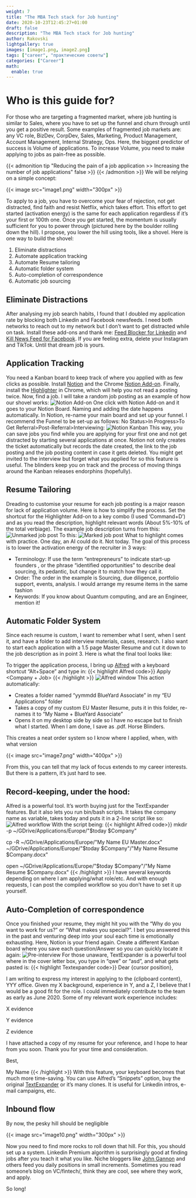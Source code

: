 ```yaml
---
weight: 7
title: "The MBA Tech stack for Job hunting"
date: 2020-10-23T12:45:27+01:00
draft: false
description: "The MBA Tech stack for Job hunting"
author: Rakovski
lightgallery: true
images: [image1.png, image2.png]
tags: ["career", "практические советы"]
categories: ["Career"]
math:
  enable: true
---
```

# Who is this guide for?
For those who are targeting a fragmented market, where job hunting is similar to Sales, where you have to set up the funnel and churn through until you get a positive result. Some examples of fragmented job markets are: any VC role, BizDev, CorpDev, Sales, Marketing, Product Management, Account Management, Internal Strategy, Ops. Here, the biggest predictor of success is Volume of applications. To increase Volume, you need to make applying to jobs as pain-free as possible.

{{< admonition tip "Reducing the pain of a job application >> Increasing the number of job applications" false >}}
{{< /admonition >}}
We will be relying on a simple concept:

{{< image src="image1.png" width="300px" >}}

To apply to a job, you have to overcome your fear of rejection, not get distracted, find faith and resist Netflix, which takes effort. This effort to get started (activation energy) is the same for each application regardless if it’s your first or 100th one. Once you get started, the momentum is usually sufficient for you to power through (pictured here by the boulder rolling down the hill). I propose, you lower the hill using tools, like a shovel. Here is one way to build the shovel:

1. Eliminate distractions
2. Automate application tracking
3. Automate Resume tailoring
4. Automatic folder system
5. Auto-completion of correspondence
6. Automatic job sourcing

## Eliminate Distractions
After analysing my job search habits, I found that I doubled my application rate by blocking both Linkedin and Facebook newsfeeds. I need both networks to reach out to my network but I don’t want to get distracted while on task. Install these add-ons and thank me: [Feed Blocker for Linkedin](https://chrome.google.com/webstore/detail/feed-blocker-for-linkedin/eikaafmldiioljlilngpogcepiedpenf) and [Kill News Feed for Facebook](https://chrome.google.com/webstore/detail/kill-news-feed/hjobfcedfgohjkaieocljfcppjbkglfd?hl=en). If you are feeling extra, delete your Instagram and TikTok. Until that dream job is yours.

## Application Tracking
You need a Kanban board to keep track of where you applied with as few clicks as possible. Install [Notion](https://www.notion.so/desktop) and the Chrome [Notion Add-on](https://chrome.google.com/webstore/detail/notion-web-clipper/knheggckgoiihginacbkhaalnibhilkk?hl=en). Finally, install the [Highlighter](https://chrome.google.com/webstore/detail/highlighter/fdfcjfoifbjplmificlkdfneafllkgmn) in Chrome, which will help you not read a posting twice. Now, find a job. I will take a random job posting as an example of how our shovel works:
![Notion Add-on](image2.png "Notion Chrome add-on captures the job post url, time applied, and custom name") 
One click with Notion Add-on and it goes to your Notion Board. Naming and adding the date happens automatically. In Notion, re-name your main board and set up your funnel. I recommend the Funnel to be set-up as follows: No Status>In Progress>To Get Referral>Post-Referral>Interviewing:
![Notion Kanban](image3.png "Notion Kanban ") 
This way, you can save jobs you find while you are applying for your first one and not get distracted by starting several applications at once. Notion not only creates the ticket automatically but records the date created, the link to the job posting and the job posting content in case it gets deleted. You might get invited to the interview but forget what you applied for so this feature is useful. The blinders keep you on track and the process of moving things around the Kanban releases endorphins (hopefully).

## Resume Tailoring

Dreading to customise your resume for each job posting is a major reason for lack of application volume. Here is how to simplify the process. Set the shortcut for the Highlighter Add-on to a key combo (I used ‘Command+D’) and as you read the description, highlight relevant words (About 5%-10% of the total verbiage). The example job description turns from this:
![Unmarked job post](image4.png " ") 
To this:
![Marked job post](image5.png " ") 
What to highlight comes with practice. One day, an AI could do it. Not today. The goal of this process is to lower the activation energy of the recruiter in 3 ways:

- Terminology: If use the term “entrepreneurs” to indicate start-up founders , or the phrase “identified opportunities” to describe deal sourcing, its pedantic, but change it to match how they call it.
- Order: The order in the example is Sourcing, due diligence, portfolio support, events, analysis. I would arrange my resume items in the same fashion
- Keywords: If you know about Quantum computing, and are an Engineer, mention it!

## Automatic Folder System

Since each resume is custom, I want to remember what I sent, when I sent it, and have a folder to add interview materials, cases, research. I also want to start each application with a 1.5 page Master Resume and cut it down to the job description as in point 3. Here is what the final tool looks like:

To trigger the application process, I bring up [Alfred](https://www.alfredapp.com/) with a keyboard shortcut “Alt+Space” and type in:
{{< highlight Alfred code>}}
Apply <Company + Job>
{{< /highlight >}}
![Alfred window](image6.png " ") 
This action automatically:
- Creates a folder named “yymmdd BlueYard Associate” in my “EU Applications” folder
- Takes a copy of my custom EU Master Resume, puts it in this folder, re-names it to “My Name + BlueYard Associate”
- Opens it on my desktop side by side so I have no escape but to finish what I started. When I am done, I save as .pdf. Horse Blinders.

This creates a neat order system so I know where I applied, when, with what version

{{< image src="image7.png" width="400px" >}}

From this, you can tell that my lack of focus extends to my career interests. But there is a pattern, it’s just hard to see.

## Record-keeping, under the hood:

Alfred is a powerful tool. It’s worth buying just for the TextExpander features. But it also lets you run bin/bash scripts. It takes the company name as variable, takes today and puts it in a 2-line script like so:
![Alfred workflow](image8.png " ") 
With the script being:
{{< highlight Alfred code>}}
mkdir -p ~/GDrive/Applications/Europe/"$today $Company"

cp -R ~/GDrive/Applications/Europe/"My Name EU Master.docx" ~/GDrive/Applications/Europe/"$today $Company"/"My Name Resume $Company.docx"

open ~/GDrive/Applications/Europe/"$today $Company"/"My Name Resume $Company.docx"
{{< /highlight >}}
I have several keywords depending on where I am applying/what role/etc. And with enough requests, I can post the compiled workflow so you don’t have to set it up yourself.

## Auto-Completion of correspondence

Once you finished your resume, they might hit you with the “Why do you want to work for us?” or “What makes you special?”. I bet you answered this in the past and venturing deep into your soul each time is emotionally exhausting. Here, Notion is your friend again. Create a different Kanban board where you save each question/Answer so you can quickly locate it again:
![Pre-interview](image9.png " ") 
For those unaware, TextExpander is a powerful tool where in the cover letter box, you type in “qwe” or “asd”, and what gets pasted is:
{{< highlight Textexpander code>}}
Dear {cursor position},

I am writing to express my interest in applying to the {clipboard content}, YYY office. Given my X background, experience in Y, and a Z, I believe that I would be a good fit for the role. I could immediately contribute to the team as early as June 2020. Some of my relevant work experience includes:

X evidence

Y evidence

Z evidence

I have attached a copy of my resume for your reference, and I hope to hear from you soon. Thank you for your time and consideration.

Best,

My Name
{{< /highlight >}}
With this feature, your keyboard becomes that much more time-saving. You can use Alfred’s “Snippets” option, buy the original [TextExpander](https://textexpander.com/) or it’s many clones. It is useful for Linkedin intros, e-mail campaigns, etc.
## Inbound flow

By now, the pesky hill should be negligible

{{< image src="image10.png" width="300px" >}}

Now you need to find more rocks to roll down that hill. For this, you should set up a system. Linkedin Premium algorithm is surprisingly good at finding jobs after you teach it what you like. Niche bloggers like [John Gannon](https://johngannonblog.com/) and others feed you daily positions in small increments. Sometimes you read someone’s blog on VC/fintech/, think they are cool, see where they work, and apply.

So long!
